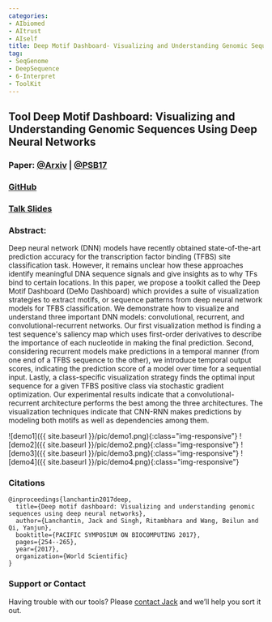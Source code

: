 ```yaml
---
categories:
- AIbiomed
- AItrust
- AIself
title: Deep Motif Dashboard- Visualizing and Understanding Genomic Sequences Using Deep Neural Networks
tag:
- SeqGenome
- DeepSequence
- 6-Interpret
- ToolKit
---
```

<a name="demo"></a>
## Tool Deep Motif Dashboard: Visualizing and Understanding Genomic Sequences Using Deep Neural Networks

### Paper: [@Arxiv](https://arxiv.org/abs/1608.03644) | [@PSB17](https://psb.stanford.edu/psb-online/proceedings/psb17/lanchantin.pdf)


### [GitHub](https://github.com/QData/DeepMotif)


### [Talk Slides](https://github.com/QData/DeepMotif/blob/master/psb_talk_slides.pdf)

### Abstract:
Deep neural network (DNN) models have recently obtained state-of-the-art prediction accuracy for the transcription factor binding (TFBS) site classification task. However, it remains unclear how these approaches identify meaningful DNA sequence signals and give insights as to why TFs bind to certain locations. In this paper, we propose a toolkit called the Deep Motif Dashboard (DeMo Dashboard) which provides a suite of visualization strategies to extract motifs, or sequence patterns from deep neural network models for TFBS classification. We demonstrate how to visualize and understand three important DNN models: convolutional, recurrent, and convolutional-recurrent networks. Our first visualization method is finding a test sequence's saliency map which uses first-order derivatives to describe the importance of each nucleotide in making the final prediction. Second, considering recurrent models make predictions in a temporal manner (from one end of a TFBS sequence to the other), we introduce temporal output scores, indicating the prediction score of a model over time for a sequential input. Lastly, a class-specific visualization strategy finds the optimal input sequence for a given TFBS positive class via stochastic gradient optimization. Our experimental results indicate that a convolutional-recurrent architecture performs the best among the three architectures. The visualization techniques indicate that CNN-RNN makes predictions by modeling both motifs as well as dependencies among them.



![demo1]({{ site.baseurl }}/pic/demo1.png){:class="img-responsive"}
![demo2]({{ site.baseurl }}/pic/demo2.png){:class="img-responsive"}
![demo3]({{ site.baseurl }}/pic/demo3.png){:class="img-responsive"}
![demo4]({{ site.baseurl }}/pic/demo4.png){:class="img-responsive"}



### Citations

```
@inproceedings{lanchantin2017deep,
  title={Deep motif dashboard: Visualizing and understanding genomic sequences using deep neural networks},
  author={Lanchantin, Jack and Singh, Ritambhara and Wang, Beilun and Qi, Yanjun},
  booktitle={PACIFIC SYMPOSIUM ON BIOCOMPUTING 2017},
  pages={254--265},
  year={2017},
  organization={World Scientific}
}
```


### Support or Contact

Having trouble with our tools? Please [contact Jack](mailto:jacklanchantin@gmail.com) and we’ll help you sort it out.
